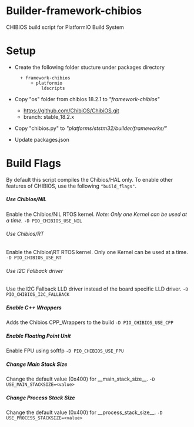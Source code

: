 # Builder-framework-chibios
CHIBIOS build script for PlatformIO Build System

# Setup
- Create the following folder stucture under packages directory

        + framework-chibios
            + platformio 
                ldscripts

- Copy "os" folder from chibios 18.2.1 to _"framework-chibios"_
    - https://github.com/ChibiOS/ChibiOS.git
    - branch: stable_18.2.x
- Copy "chibios.py" to _"platforms/ststm32/builder/frameworks/"_
- Update packages.json

# Build Flags
By default this script compiles the Chibios/HAL only. 
To enable other features of CHIBIOS, use the following `"build_flags"`.

##### Use Chibios/NIL
 Enable the Chibios/NIL RTOS kernel. 
 _Note: Only one Kernel can be used at a time._
 `-D PIO_CHIBIOS_USE_NIL`

###### Use Chibios/RT 
 Enable the Chibios\RT RTOS kernel. 
 Only one Kernel can be used at a time.
 `-D PIO_CHIBIOS_USE_RT`

###### Use I2C Fallback driver
 Use the I2C Fallback LLD driver instead of the board specific LLD driver.
 `-D PIO_CHIBIOS_I2C_FALLBACK`

##### Enable C++ Wrappers
 Adds the Chibios CPP_Wrappers to the build
 `-D PIO_CHIBIOS_USE_CPP` 

##### Enable Floating Point Unit
 Enable FPU using softfp
 `-D PIO_CHIBIOS_USE_FPU` 

##### Change Main Stack Size 
  Change the default value (0x400) for \_\_main_stack_size__. 
  `-D USE_MAIN_STACKSIZE=<value>`
##### Change Process Stack Size
  Change the default value (0x400) for \_\_process_stack_size__. 
  `-D USE_PROCESS_STACKSIZE=<value>`

